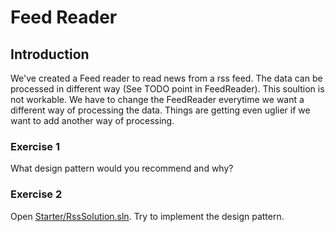 # Feed Reader
## Introduction
We've created a Feed reader to read news from a rss feed.
The data can be processed in different way (See TODO point in FeedReader).
This soultion is not workable. We have to change the FeedReader everytime we want a different way of processing the data.
Things are getting even uglier if we want to add another way of processing.
### Exercise 1
What design pattern would you recommend and why?
### Exercise 2
Open [Starter/RssSolution.sln](/Starter/RssSolution.sln). 
Try to implement the design pattern.

